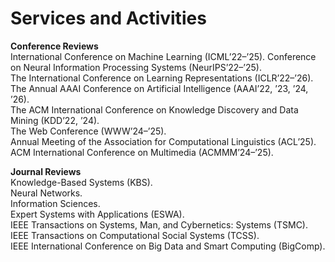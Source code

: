 Services and Activities
=======================

**Conference Reviews**  
International Conference on Machine Learning (ICML’22–’25). 
Conference on Neural Information Processing Systems (NeurIPS’22–’25).  
The International Conference on Learning Representations (ICLR’22–’26).  
The Annual AAAI Conference on Artificial Intelligence (AAAI’22, ’23, ’24, ’26).  
The ACM International Conference on Knowledge Discovery and Data Mining (KDD’22, ’24).  
The Web Conference (WWW’24–’25).  
Annual Meeting of the Association for Computational Linguistics (ACL’25).  
ACM International Conference on Multimedia (ACMMM’24–’25).

**Journal Reviews**  
Knowledge-Based Systems (KBS).  
Neural Networks.  
Information Sciences.  
Expert Systems with Applications (ESWA).  
IEEE Transactions on Systems, Man, and Cybernetics: Systems (TSMC).  
IEEE Transactions on Computational Social Systems (TCSS).  
IEEE International Conference on Big Data and Smart Computing (BigComp).
